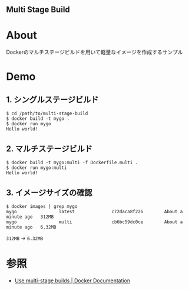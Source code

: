 Multi Stage Build
---

# About
Dockerのマルチステージビルドを用いて軽量なイメージを作成するサンプル

# Demo
## 1. シングルステージビルド

```
$ cd /path/to/multi-stage-build
$ docker build -t mygo .
$ docker run mygo
Hello world!
```

## 2. マルチステージビルド

```
$ docker build -t mygo:multi -f Dockerfile.multi .
$ docker run mygo:multi
Hello world!
```

## 3. イメージサイズの確認
```
$ docker images | grep mygo
mygo                latest              c72daca8f226        About a minute ago   312MB
mygo                multi               cb6bc59dc0ce        About a minute ago   6.32MB
```

`312MB` → `6.32MB`

# 参照
* [Use multi-stage builds | Docker Documentation](https://docs.docker.com/develop/develop-images/multistage-build/#use-multi-stage-builds)
